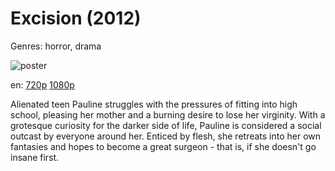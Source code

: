 # Excision (2012)

Genres: horror, drama

![poster](http://image.tmdb.org/t/p/w500/y3HpuoodWFH56pztPg6rB64shl3.jpg)

en:
  [720p](magnet:?xt=urn:btih:37F0162264AF47E8BD4D6814A2A007786B04C0A3&tr=udp://glotorrents.pw:6969/announce&tr=udp://tracker.opentrackr.org:1337/announce&tr=udp://torrent.gresille.org:80/announce&tr=udp://tracker.openbittorrent.com:80&tr=udp://tracker.coppersurfer.tk:6969&tr=udp://tracker.leechers-paradise.org:6969&tr=udp://p4p.arenabg.ch:1337&tr=udp://tracker.internetwarriors.net:1337)
  [1080p](magnet:?xt=urn:btih:5CA8A2E4BE106A46412A1FE868F02D85F1267BE2&tr=udp://glotorrents.pw:6969/announce&tr=udp://tracker.opentrackr.org:1337/announce&tr=udp://torrent.gresille.org:80/announce&tr=udp://tracker.openbittorrent.com:80&tr=udp://tracker.coppersurfer.tk:6969&tr=udp://tracker.leechers-paradise.org:6969&tr=udp://p4p.arenabg.ch:1337&tr=udp://tracker.internetwarriors.net:1337)
  


Alienated teen Pauline struggles with the pressures of fitting into high school, pleasing her mother and a burning desire to lose her virginity. With a grotesque curiosity for the darker side of life, Pauline is considered a social outcast by everyone around her. Enticed by flesh, she retreats into her own fantasies and hopes to become a great surgeon - that is, if she doesn't go insane first.